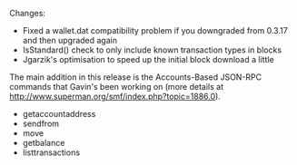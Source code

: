 Changes:
* Fixed a wallet.dat compatibility problem if you downgraded from 0.3.17 and then upgraded again
* IsStandard() check to only include known transaction types in blocks
* Jgarzik's optimisation to speed up the initial block download a little

The main addition in this release is the Accounts-Based JSON-RPC commands that Gavin's been working on (more details at http://www.superman.org/smf/index.php?topic=1886.0).  
* getaccountaddress
* sendfrom
* move
* getbalance
* listtransactions
